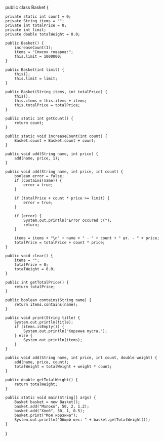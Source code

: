 public class Basket {

    private static int count = 0;
    private String items = "";
    private int totalPrice = 0;
    private int limit;
    private double totalWeight = 0.0;

    public Basket() {
        increaseCount(1);
        items = "Список товаров:";
        this.limit = 1000000;
    }

    public Basket(int limit) {
        this();
        this.limit = limit;
    }

    public Basket(String items, int totalPrice) {
        this();
        this.items = this.items + items;
        this.totalPrice = totalPrice;
    }

    public static int getCount() {
        return count;
    }

    public static void increaseCount(int count) {
        Basket.count = Basket.count + count;
    }

    public void add(String name, int price) {
        add(name, price, 1);
    }

    public void add(String name, int price, int count) {
        boolean error = false;
        if (contains(name)) {
            error = true;
        }

        if (totalPrice + count * price >= limit) {
            error = true;
        }

        if (error) {
            System.out.println("Error occured :(");
            return;
        }

        items = items + "\n" + name + " - " + count + " шт. - " + price;
        totalPrice = totalPrice + count * price;
    }

    public void clear() {
        items = "";
        totalPrice = 0;
        totalWeight = 0.0;
    }

    public int getTotalPrice() {
        return totalPrice;
    }

    public boolean contains(String name) {
        return items.contains(name);
    }

    public void print(String title) {
        System.out.println(title);
        if (items.isEmpty()) {
            System.out.println("Корзина пуста.");
        } else {
            System.out.println(items);
        }
    }

    public void add(String name, int price, int count, double weight) {
        add(name, price, count);
        totalWeight = totalWeight + weight * count;
    }

    public double getTotalWeight() {
        return totalWeight;
    }

    public static void main(String[] args) {
        Basket basket = new Basket();
        basket.add("Молоко", 50, 2, 1.2);
        basket.add("Хлеб", 30, 1, 0.5);
        basket.print("Моя корзина");
        System.out.println("Общий вес: " + basket.getTotalWeight());
    }
}
